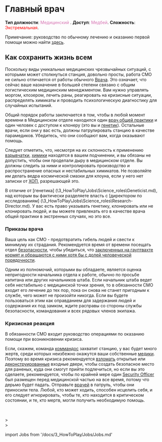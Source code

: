 # Главный врач

**Тип должности**: <font color="#d673b2">Медицинский</font> . **Доступ**: <font color="#d673b2">Медбей</font>. **Сложность**: <font color="Red">Экстремальная</font>.



Примечание: руководство по обычному лечению и оказанию первой помощи можно найти [здесь](\3_HowToPlay\Jobs\Medical_roles\Medical-Doctor.md).



## Как сохранить жизнь всем


Поскольку виды уникальных медицинских чрезвычайных ситуаций, с которыми может столкнуться станция, довольно просты, работа CMO не сильно отличается от работы обычного [Врача](\3_HowToPlay\Jobs\Medical_roles\Medical-Doctor.md). Это означает, что сейчас ваше назначение в большей степени связано с общим логистическим медицинским менеджментом. Вам нужно управлять моргом, клозером, лечить раны, реагировать на кризисные ситуации, распределять химикаты и проводить психологическую диагностику для случайных испытаний.


Общий порядок работы заключается в том, чтобы в любой момент времени в Медицинском отделе находился один [врач общей практики](\3_HowToPlay\Jobs\Medical_roles\Medical-Doctor.md) и один человек с доступом к клонеру (это вы и [генетик](\3_HowToPlay\Jobs\Science_roles\Geneticist.md)). Остальные врачи, если они у вас есть, должны патрулировать станцию в качестве парамедиков. Убедитесь, что они сообщают вам, когда оказывают помощь.

Следует отметить, что, несмотря на их склонность к применению [взрывчатки](\3_HowToPlay\Guides\Medical_guides\Chemistry.md), [химики](\3_HowToPlay\Jobs\Medical_roles\Chemist.md) находятся в вашем подчинении, и вы обязаны не допустить, чтобы они проделали дыру в медицинском отделе. Вы должны следить за ними и контролировать производство и распространение опасных и нестабильных химикатов. Не позволяйте им делать ведра космической смазки для клоуна, если у него нет записки от [ХОП](\3_HowToPlay\Jobs\Command_roles\Head-of-Personnel.md), разрешающей это.

В отличие от [генетика] (\3_HowToPlay\Jobs\Science_roles\Geneticist.md), над которым вы фактически разделяете власть с [директором по исследованиям] (\3_HowToPlay\Jobs\Science_roles\Research-Director.md). У вас есть право указывать генетику, клонировать или не клонировать людей, и вы можете привлекать его в качестве врача общей практики в экстренных случаях, но это все.


### Приказы врача

Ваша цель как CMO - предотвратить гибель людей и свести к минимуму их страдания. Рекомендуется время от времени посещать отдел [безопасности](\3_HowToPlay\Jobs\Security_roles\Security-Officer.md), чтобы убедиться, что [заключенных на гауптвахте кормят и обращаются с ними хотя бы с долей человеческой порядочности](\4_Univers\Other\Jokes\So-close-to-impossible-that-it-might-as-well-not-even-exist.md).

Одним из полномочий, которыми вы обладаете, является оценка непригодности начальника отдела к работе, обычно по просьбе капитана или других начальников штаба. Если начальник штаба ведет себя нестабильно с медицинской точки зрения, то в обязанности CMO входит его лечение до тех пор, пока он снова не станет пригодным к службе, чего может не произойти никогда. Если вы будете пользоваться этим как оправданием для задержания людей и содержания их под замком, ждите расправы со стороны службы безопасности, командования и всех рядовых членов экипажа.


### Кризисная реакция


В обязанности CMO входит руководство операциями по оказанию помощи при возникновении кризиса.

Если, скажем, команда [коммандос](\3_HowToPlay\Jobs\Medical_roles\Medical-Doctor.md) захватит станцию, у вас будет много жертв, среди которых неизбежно окажутся ваши собственные [медики](\3_HowToPlay\Jobs\Medical_roles\Medical-Doctor.md). Поэтому во время кризиса рекомендуется [взломать](\3_HowToPlay\Guides\Engineering_guides\Hacking-Guide.md) открытые или [деконструированные](\3_HowToPlay\Guides\Engineering_guides\Construction.md) входные двери, чтобы создать безопасное место для раненых, куда они смогут прийти подлечиться, но если вы это сделаете, рекомендуется, чтобы по крайней мере один [Security Officer](\3_HowToPlay\Jobs\Security_roles\Security-Officer.md) был размещен перед медицинской частью на все время, потому что дерьмо будет падать. Отправьте [врачей](\3_HowToPlay\Jobs\Medical_roles\Medical-Doctor.md) в патруль, чтобы они приносили тела. Любой, кто может ходить, способен исцелить себя, и его следует игнорировать, чтобы те, кто находится в критическом состоянии, и те, кто мертв, могли получить необходимую помощь.

  <br/>
<br/>>
<br/>>

import Jobs from '/docs/3_HowToPlay/Jobs/Jobs.md'

<Jobs />

